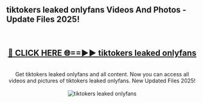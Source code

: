 <h2>tiktokers leaked onlyfans Videos And Photos - Update Files 2025!</h2>
<br>
<div align="center">
<h2><a href="https://top-ai-tools.click/QrbHav" rel="nofollow">🔴 CLICK HERE 🌐==►► tiktokers leaked onlyfans</a></h2>
<br>
Get tiktokers leaked onlyfans and all content. Now you can access all videos and pictures of tiktokers leaked onlyfans. New Updated Files 2025!
<br>
<br>
<a href="https://top-ai-tools.click/QrbHav" rel="nofollow" data-target="animated-image.originalLink"><img src="https://i.ibb.co.com/WyWwxjT/player-gif2.gif" alt="tiktokers leaked onlyfans" style="max-width: 100%; display: inline-block;" data-target="animated-image.originalImage"></a>
</div>
<br>